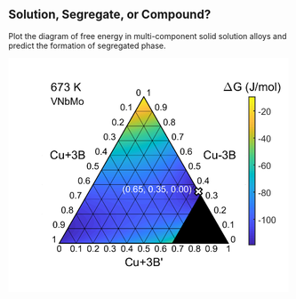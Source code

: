 ## Solution, Segregate, or Compound?

Plot the diagram of free energy in multi-component solid solution alloys and predict the formation of segregated phase.

<img src=".\673K_3B_NbMo_20200408.png"/>

